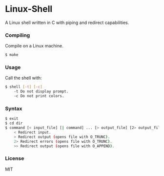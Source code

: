 # Linux-Shell
A Linux shell written in C with piping and redirect capabilities.

### Compiling
Compile on a Linux machine.
```sh
$ make
```

### Usage
Call the shell with:
```sh
$ shell [-t] [-c]
    -t Do not display prompt.
    -c Do not print colors.
```

### Syntax
```sh
$ exit
$ cd dir
$ command [< input_file] [| command] ... [> output_file] [2> output_file] [>> output_file]
    < Redirect input.
    > Redirect output (opens file with O_TRUNC).
    2> Redirect errors (opens file with O_TRUNC).
    >> Redirect output (opens file with O_APPEND).
```

### License
MIT

